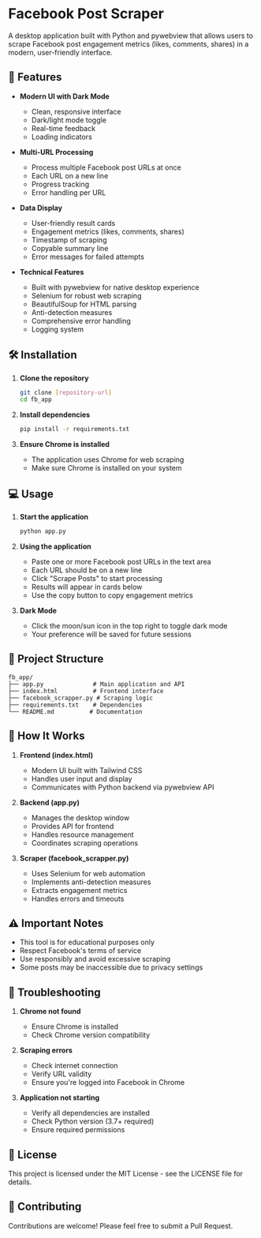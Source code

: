 # Facebook Post Scraper

A desktop application built with Python and pywebview that allows users to scrape Facebook post engagement metrics (likes, comments, shares) in a modern, user-friendly interface.

## 🚀 Features

- **Modern UI with Dark Mode**
  - Clean, responsive interface
  - Dark/light mode toggle
  - Real-time feedback
  - Loading indicators

- **Multi-URL Processing**
  - Process multiple Facebook post URLs at once
  - Each URL on a new line
  - Progress tracking
  - Error handling per URL

- **Data Display**
  - User-friendly result cards
  - Engagement metrics (likes, comments, shares)
  - Timestamp of scraping
  - Copyable summary line
  - Error messages for failed attempts

- **Technical Features**
  - Built with pywebview for native desktop experience
  - Selenium for robust web scraping
  - BeautifulSoup for HTML parsing
  - Anti-detection measures
  - Comprehensive error handling
  - Logging system

## 🛠️ Installation

1. **Clone the repository**
   ```bash
   git clone [repository-url]
   cd fb_app
   ```

2. **Install dependencies**
   ```bash
   pip install -r requirements.txt
   ```

3. **Ensure Chrome is installed**
   - The application uses Chrome for web scraping
   - Make sure Chrome is installed on your system

## 💻 Usage

1. **Start the application**
   ```bash
   python app.py
   ```

2. **Using the application**
   - Paste one or more Facebook post URLs in the text area
   - Each URL should be on a new line
   - Click "Scrape Posts" to start processing
   - Results will appear in cards below
   - Use the copy button to copy engagement metrics

3. **Dark Mode**
   - Click the moon/sun icon in the top right to toggle dark mode
   - Your preference will be saved for future sessions

## 📁 Project Structure

```
fb_app/
├── app.py              # Main application and API
├── index.html          # Frontend interface
├── facebook_scrapper.py # Scraping logic
├── requirements.txt    # Dependencies
└── README.md          # Documentation
```

## 🔧 How It Works

1. **Frontend (index.html)**
   - Modern UI built with Tailwind CSS
   - Handles user input and display
   - Communicates with Python backend via pywebview API

2. **Backend (app.py)**
   - Manages the desktop window
   - Provides API for frontend
   - Handles resource management
   - Coordinates scraping operations

3. **Scraper (facebook_scrapper.py)**
   - Uses Selenium for web automation
   - Implements anti-detection measures
   - Extracts engagement metrics
   - Handles errors and timeouts

## ⚠️ Important Notes

- This tool is for educational purposes only
- Respect Facebook's terms of service
- Use responsibly and avoid excessive scraping
- Some posts may be inaccessible due to privacy settings

## 🐛 Troubleshooting

1. **Chrome not found**
   - Ensure Chrome is installed
   - Check Chrome version compatibility

2. **Scraping errors**
   - Check internet connection
   - Verify URL validity
   - Ensure you're logged into Facebook in Chrome

3. **Application not starting**
   - Verify all dependencies are installed
   - Check Python version (3.7+ required)
   - Ensure required permissions

## 📝 License

This project is licensed under the MIT License - see the LICENSE file for details.

## 🤝 Contributing

Contributions are welcome! Please feel free to submit a Pull Request. 